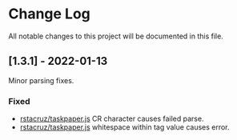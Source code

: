# Change Log

All notable changes to this project will be documented in this file.

## [1.3.1] - 2022-01-13

Minor parsing fixes.

### Fixed

-   [rstacruz/taskpaper.js](https://github.com/rstacruz/taskpaper.js/issues/3)
    CR character causes failed parse.
-   [rstacruz/taskpaper.js](https://github.com/rstacruz/taskpaper.js/issues/4)
    whitespace within tag value causes error.
